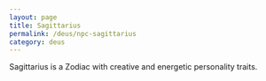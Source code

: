 ```yaml
---
layout: page
title: Sagittarius
permalink: /deus/npc-sagittarius
category: deus
---
```

Sagittarius is a Zodiac with creative and energetic personality traits.
